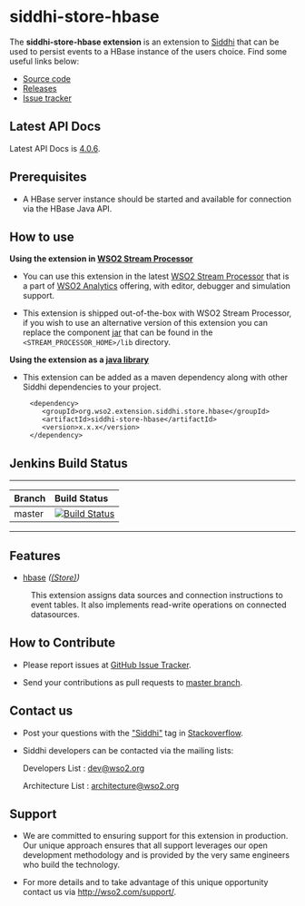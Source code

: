 siddhi-store-hbase
======================================

The **siddhi-store-hbase extension** is an extension to <a target="_blank" href="https://wso2.github.io/siddhi">Siddhi</a> that  can be used to persist events to a HBase instance of the users choice.
Find some useful links below:

* <a target="_blank" href="https://github.com/wso2-extensions/siddhi-store-hbase">Source code</a>
* <a target="_blank" href="https://github.com/wso2-extensions/siddhi-store-hbase/releases">Releases</a>
* <a target="_blank" href="https://github.com/wso2-extensions/siddhi-store-hbase/issues">Issue tracker</a>

## Latest API Docs 

Latest API Docs is <a target="_blank" href="https://wso2-extensions.github.io/siddhi-store-hbase/api/4.0.6">4.0.6</a>.

## Prerequisites

 * A HBase server instance should be started and available for connection via the HBase Java API.

## How to use 

**Using the extension in <a target="_blank" href="https://github.com/wso2/product-sp">WSO2 Stream Processor</a>**

* You can use this extension in the latest <a target="_blank" href="https://github.com/wso2/product-sp/releases">WSO2 Stream Processor</a> that is a part of <a target="_blank" href="http://wso2.com/analytics?utm_source=gitanalytics&utm_campaign=gitanalytics_Jul17">WSO2 Analytics</a> offering, with editor, debugger and simulation support. 

* This extension is shipped out-of-the-box with WSO2 Stream Processor, if you wish to use an alternative version of this extension you can replace the component <a target="_blank" href="https://github.com/wso2-extensions/siddhi-store-hbase/releases">jar</a> that can be found in the `<STREAM_PROCESSOR_HOME>/lib` directory.

**Using the extension as a <a target="_blank" href="https://wso2.github.io/siddhi/documentation/running-as-a-java-library">java library</a>**

* This extension can be added as a maven dependency along with other Siddhi dependencies to your project.

```
     <dependency>
        <groupId>org.wso2.extension.siddhi.store.hbase</groupId>
        <artifactId>siddhi-store-hbase</artifactId>
        <version>x.x.x</version>
     </dependency>
```

## Jenkins Build Status

---

|  Branch | Build Status |
| :------ |:------------ | 
| master  | [![Build Status](https://wso2.org/jenkins/job/siddhi/job/siddhi-store-hbase/badge/icon)](https://wso2.org/jenkins/job/siddhi/job/siddhi-store-hbase/) |

---

## Features

* <a target="_blank" href="https://wso2-extensions.github.io/siddhi-store-hbase/api/4.0.6/#hbase-store">hbase</a> *(<a target="_blank" href="https://wso2.github.io/siddhi/documentation/siddhi-4.0/#store">(Store)</a>)*<br><div style="padding-left: 1em;"><p>This extension assigns data sources and connection instructions to event tables. It also implements read-write operations on connected datasources.</p></div>

## How to Contribute
 
  * Please report issues at <a target="_blank" href="https://github.com/wso2-extensions/siddhi-store-hbase/issues">GitHub Issue Tracker</a>.
  
  * Send your contributions as pull requests to <a target="_blank" href="https://github.com/wso2-extensions/siddhi-store-hbase/tree/master">master branch</a>. 
 
## Contact us 

 * Post your questions with the <a target="_blank" href="http://stackoverflow.com/search?q=siddhi">"Siddhi"</a> tag in <a target="_blank" href="http://stackoverflow.com/search?q=siddhi">Stackoverflow</a>. 
 
 * Siddhi developers can be contacted via the mailing lists:
 
    Developers List   : [dev@wso2.org](mailto:dev@wso2.org)
    
    Architecture List : [architecture@wso2.org](mailto:architecture@wso2.org)
 
## Support 

* We are committed to ensuring support for this extension in production. Our unique approach ensures that all support leverages our open development methodology and is provided by the very same engineers who build the technology. 

* For more details and to take advantage of this unique opportunity contact us via <a target="_blank" href="http://wso2.com/support?utm_source=gitanalytics&utm_campaign=gitanalytics_Jul17">http://wso2.com/support/</a>. 
